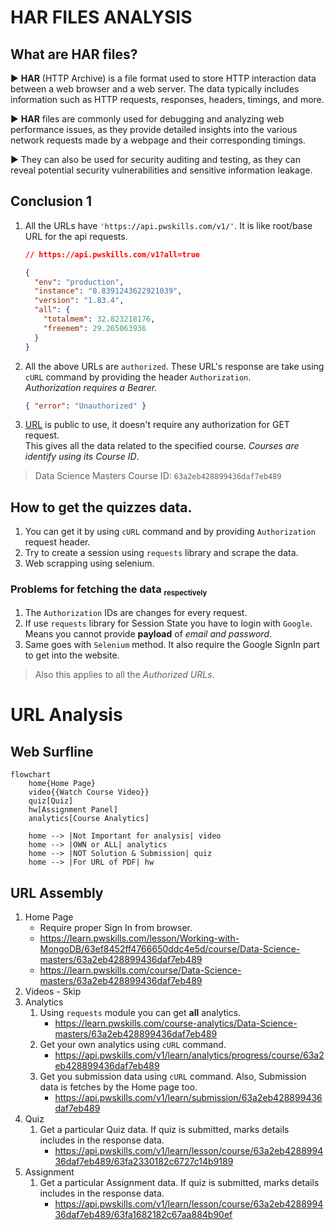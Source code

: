 # HAR FILES ANALYSIS

## What are HAR files?

▶️ **HAR** (HTTP Archive) is a file format used to store HTTP interaction data between a web browser and a web server. The data typically includes information such as HTTP requests, responses, headers, timings, and more.

▶️ **HAR** files are commonly used for debugging and analyzing web performance issues, as they provide detailed insights into the various network requests made by a webpage and their corresponding timings.

▶️ They can also be used for security auditing and testing, as they can reveal potential security vulnerabilities and sensitive information leakage.

## Conclusion 1

1.  All the URLs have `'https://api.pwskills.com/v1/'`. It is like root/base URL for the api requests.

    ```json
    // https://api.pwskills.com/v1?all=true

    {
      "env": "production",
      "instance": "0.8391243622921039",
      "version": "1.83.4",
      "all": {
        "totalmem": 32.823218176,
        "freemem": 29.265063936
      }
    }
    ```

2.  All the above URLs are `authorized`. These URL's response are take using `cURL` command by providing the header `Authorization`.  
    _Authorization requires a Bearer._

    ```json
    { "error": "Unauthorized" }
    ```

3.  [URL](https://api.pwskills.com/v1/course/63a2eb428899436daf7eb489?withAllCourseMetas=true&ignoreInActive=true) is public to use, it doesn't require any authorization for GET request.  
    This gives all the data related to the specified course. _Courses are identify using its Course ID_.

> Data Science Masters Course ID: `63a2eb428899436daf7eb489`

## How to get the quizzes data.

1. You can get it by using `cURL` command and by providing `Authorization` request header.
2. Try to create a session using `requests` library and scrape the data.
3. Web scrapping using selenium.

### Problems for fetching the data <small><sub>respectively</sub></small>

1. The `Authorization` IDs are changes for every request.
2. If use `requests` library for Session State you have to login with `Google`. Means you cannot provide **payload** of _email and password_.
3. Same goes with `Selenium` method. It also require the Google SignIn part to get into the website.

> Also this applies to all the _Authorized URLs_.

# URL Analysis

## Web Surfline

```mermaid
flowchart
    home{Home Page}
    video{{Watch Course Video}}
    quiz[Quiz]
    hw[Assignment Panel]
    analytics[Course Analytics]

    home --> |Not Important for analysis| video
    home --> |OWN or ALL| analytics
    home --> |NOT Solution & Submission| quiz
    home --> |For URL of PDF| hw
```

## URL Assembly

1. Home Page
   - Require proper Sign In from browser.
   - https://learn.pwskills.com/lesson/Working-with-MongoDB/63ef8452ff4766650ddc4e5d/course/Data-Science-masters/63a2eb428899436daf7eb489
   - https://learn.pwskills.com/course/Data-Science-masters/63a2eb428899436daf7eb489
2. Videos - Skip
3. Analytics
   1. Using `requests` module you can get **all** analytics.
      - https://learn.pwskills.com/course-analytics/Data-Science-masters/63a2eb428899436daf7eb489
   2. Get your own analytics using `cURL` command.
      - https://api.pwskills.com/v1/learn/analytics/progress/course/63a2eb428899436daf7eb489
   3. Get you submission data using `cURL` command. Also, Submission data is fetches by the Home page too.
      - https://api.pwskills.com/v1/learn/submission/63a2eb428899436daf7eb489
4. Quiz
   1. Get a particular Quiz data. If quiz is submitted, marks details includes in the response data.
      - https://api.pwskills.com/v1/learn/lesson/course/63a2eb428899436daf7eb489/63fa2330182c6727c14b9189
5. Assignment
   1. Get a particular Assignment data. If quiz is submitted, marks details includes in the response data.
      - https://api.pwskills.com/v1/learn/lesson/course/63a2eb428899436daf7eb489/63fa1682182c67aa884b90ef
